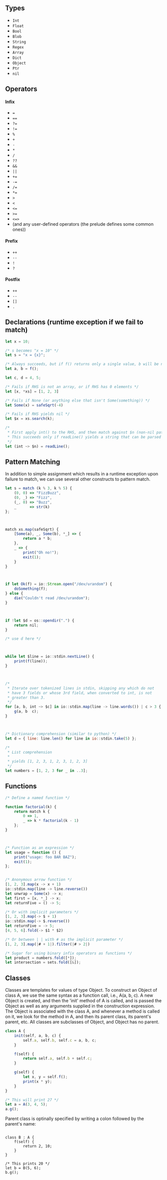 ## Types

- `Int`
- `Float`
- `Bool`
- `Blob`
- `String`
- `Regex`
- `Array`
- `Dict`
- `Object`
- `Ptr`
- `nil`

## Operators

#### Infix

- `=`
- `==`
- `?=`
- `!=`
- `%`
- `+`
- `-`
- `*`
- `/`
- `??`
- `&&`
- `||`
- `+=`
- `-=`
- `/=`
- `*=`
- `>`
- `<`
- `<=`
- `>=`
- `<=>`
- (and any user-defined operators (the prelude defines some common ones))

#### Prefix
- `++`
- `--`
- `!`
- `?`

#### Postfix
- `++`
- `--`
- `[]`
- `.`

## Declarations (runtime exception if we fail to match)

```js
let x = 10;

/* s becomes "x = 10" */
let s = "x = {x}";

/* Always succeeds, but if f() returns only a single value, b will be nil */
let a, b = f();

let c, d = 4, 5;

/* Fails if RHS is not an array, or if RHS has 0 elements */
let [x, *xs] = [1, 2, 3]

/* Fails if None (or anything else that isn't Some(something)) */
let Some(x) = safeSqrt(-4) 

/* Fails if RHS yields nil */
let $x = xs.search(k);

/*
 * First apply int() to the RHS, and then match against $n (non-nil pattern).
 * This succeeds only if readLine() yields a string that can be parsed as an int.
 */
let (int ~> $n) = readLine();
```

## Pattern Matching

In addition to simple assignment which results in a runtime exception
upon failure to match, we can use several other constructs to pattern
match.

```js
let s = match (k % 3, k % 5) {
    (0, 0) => "FizzBuzz",
    (0, _) => "Fizz",
    (_, 0) => "Buzz",
    _      => str(k)
};



match xs.map(safeSqrt) {
    [Some(a), _, Some(b), *_] => {
        return a * b;
    },
    _ => {
        print("Oh no!");
        exit(1);
    }
}



if let Ok(f) = io::Stream.open("/dev/urandom") {
    doSomething(f);
} else {
    die("Couldn't read /dev/urandom");
}



if !let $d = os::opendir(".") {
    return nil;
}

/* use d here */



while let $line = io::stdin.nextLine() {
    print(f(line));
}



/*
 * Iterate over tokenized lines in stdin, skipping any which do not
 * have 3 fields or whose 3rd field, when converted to int, is not
 * greater than 3.
 */
for [a, b, int ~> $c] in io::stdin.map(line -> line.words()) | c > 3 {
    g(a, b  c);
}



/* Dictionary comprehension (similar to python) */
let d = { line: line.len() for line in io::stdin.take(5) };

/*
 * List comprehension
 *
 * yields [1, 2, 3, 1, 2, 3, 1, 2, 3]
 */
let numbers = [1, 2, 3 for _ in ..3];
```


## Functions

```js
/* Define a named function */

function factorial(k) {
    return match k {
        0 => 1,
        _ => k * factorial(k - 1)
    };
}



/* Function as an expression */
let usage = function () {
    print("usage: foo BAR BAZ");
    exit(1);
};


/* Anonymous arrow function */
[1, 2, 3].map(x -> x + 1)
io::stdin.map(line -> line.reverse())
let unwrap = Some(x) -> x;
let first = [x, *_] -> x;
let returnFive = () -> 5;

/* Or with implicit parameters */
[1, 2, 3].map(-> $ + 1)
io::stdin.map(-> $.reverse())
let returnFive = -> 5;
[4, 5, 6].fold(-> $1 * $2)

/* Or between | | with # as the implicit parameter */
[1, 2, 3].map(|# + 1|).filter(|# > 2|)

/* Sugar for using binary infix operators as functions */
let product = numbers.fold([*]);
let intersection = sets.fold([&]);
```


## Classes

Classes are templates for values of type Object. To construct an Object
of class A, we use the same syntax as a function call, i.e., A(a, b, c).
A new Object is created, and then the 'init' method of A is called, and
is passed the Object as well as any arguments supplied in the construction
expression. The Object is associated with the class A, and whenever a method
is called on it, we look for the method in A, and then its parent class, its
parent's parent, etc. All classes are subclasses of Object, and Object has no
parent.

```js
class A {
    init(self, a, b, c) {
        self.a, self.b, self.c = a, b, c;
    }

    f(self) {
        return self.a, self.b + self.c;
    }

    g(self) {
        let x, y = self.f();
        print(x * y);
    }
}

/* This will print 27 */
let a = A(3, 4, 5);
a.g();


```

Parent class is optinally specified by writing a colon followed by
the parent's name:

```

class B : A {
    f(self) {
        return 2, 10;
    }
}

/* This prints 20 */
let b = B(5, 6);
b.g();
```
